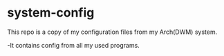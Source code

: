 # system-config
This repo is a copy of my configuration files from my Arch(DWM) system.

-It contains config from all my used programs.
